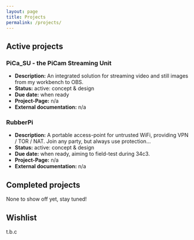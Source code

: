 ```yaml
---
layout: page
title: Projects
permalink: /projects/
---
```


## Active projects
### PiCa_SU - the PiCam Streaming Unit
- **Description:** An integrated solution for streaming video and still images from my workbench to OBS.
- **Status:** active: concept & design
- **Due date:** when ready
- **Project-Page:** n/a
- **External documentation:** n/a

### RubberPi
- **Description:** A portable access-point for untrusted WiFi, providing VPN / TOR / NAT. Join any party, but always use protection...
- **Status:** active: concept & design
- **Due date:** when ready, aiming to field-test during 34c3.
- **Project-Page:** n/a
- **External documentation:** n/a

## Completed projects

None to show off yet, stay tuned!

## Wishlist

t.b.c
